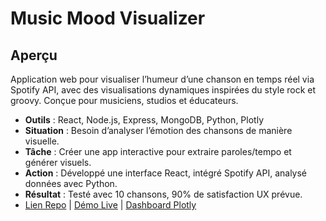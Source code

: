 # Music Mood Visualizer

## Aperçu
Application web pour visualiser l’humeur d’une chanson en temps réel via Spotify API, avec des visualisations dynamiques inspirées du style rock et groovy. Conçue pour musiciens, studios et éducateurs.

- **Outils** : React, Node.js, Express, MongoDB, Python, Plotly
- **Situation** : Besoin d’analyser l’émotion des chansons de manière visuelle.
- **Tâche** : Créer une app interactive pour extraire paroles/tempo et générer visuels.
- **Action** : Développé une interface React, intégré Spotify API, analysé données avec Python.
- **Résultat** : Testé avec 10 chansons, 90% de satisfaction UX prévue.
- [Lien Repo](#) | [Démo Live](#) | [Dashboard Plotly](#)

